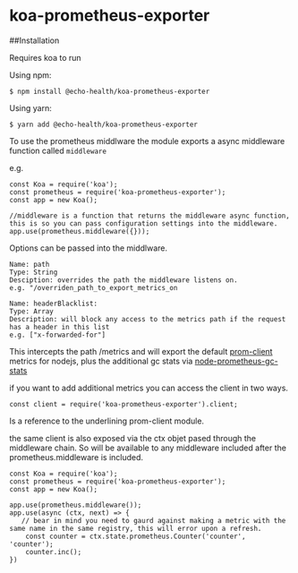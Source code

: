 # koa-prometheus-exporter


##Installation

Requires koa to run

Using npm:

```
$ npm install @echo-health/koa-prometheus-exporter
```

Using yarn:

```
$ yarn add @echo-health/koa-prometheus-exporter
```

To use the prometheus middlware the module exports a async middleware function called `middleware`

e.g.

```
const Koa = require('koa');
const prometheus = require('koa-prometheus-exporter');
const app = new Koa();

//middleware is a function that returns the middleware async function, this is so you can pass configuration settings into the middleware.
app.use(prometheus.middleware({}));
```

Options can be passed into the middlware. 

```
Name: path
Type: String
Desciption: overrides the path the middleware listens on.
e.g. "/overriden_path_to_export_metrics_on
```
	
```
Name: headerBlacklist: 
Type: Array
Description: will block any access to the metrics path if the request has a header in this list
e.g. ["x-forwarded-for"]
```
This intercepts the path /metrics and will export the default [prom-client](https://github.com/siimon/prom-client) metrics for nodejs, plus the additional gc stats via [node-prometheus-gc-stats](https://github.com/SimenB/node-prometheus-gc-stats)

if you want to add additional metrics you can access the client in two ways.

```const client = require('koa-prometheus-exporter').client;```

Is a reference to the underlining prom-client module.

the same client is also exposed via the ctx objet pased through the middleware chain. So will be available to any middleware included after the prometheus.middleware is included.

```
const Koa = require('koa');
const prometheus = require('koa-prometheus-exporter');
const app = new Koa();

app.use(prometheus.middleware());
app.use(async (ctx, next) => {
   // bear in mind you need to gaurd against making a metric with the same name in the same registry, this will error upon a refresh.
	const counter = ctx.state.prometheus.Counter('counter', 'counter');
	counter.inc();
})
```


